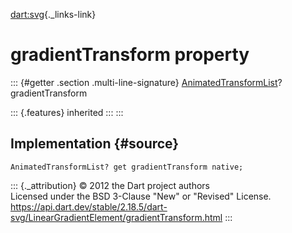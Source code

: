 [dart:svg](../../dart-svg/dart-svg-library){._links-link}

gradientTransform property
==========================

::: {#getter .section .multi-line-signature}
[AnimatedTransformList](../animatedtransformlist-class)?
gradientTransform

::: {.features}
inherited
:::
:::

Implementation {#source}
--------------

``` {.language-dart data-language="dart"}
AnimatedTransformList? get gradientTransform native;
```

::: {._attribution}
© 2012 the Dart project authors\
Licensed under the BSD 3-Clause \"New\" or \"Revised\" License.\
<https://api.dart.dev/stable/2.18.5/dart-svg/LinearGradientElement/gradientTransform.html>
:::

